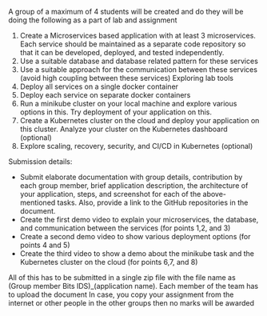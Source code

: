 
A group of a maximum of 4 students will be created and do they will be doing the following as a part of lab and assignment
1. Create a Microservices based application with at least 3 microservices. Each service should be maintained as a separate code repository so that 
it can be developed, deployed, and tested independently. 
2. Use a suitable database and database related pattern for these services
3. Use a suitable approach for the communication between these services (avoid high coupling between these services)
Exploring lab tools
4. Deploy all services on a single docker container
5. Deploy each service on separate docker containers
6. Run a minikube cluster on your local machine and explore various options in this. Try deployment of your application on this.
7. Create a Kubernetes cluster on the cloud and deploy your application on this cluster. Analyze your cluster on the Kubernetes dashboard (optional)
8. Explore scaling, recovery, security, and CI/CD in Kubernetes (optional)

Submission details:
* Submit elaborate documentation with group details, contribution by each group member, brief application description, the architecture of 
    your application, steps, and screenshot for each of the above-mentioned tasks. Also, provide a link to the GitHub repositories in the document.
* Create the first demo video to explain your microservices, the database, and communication between the services (for points 1,2, and 3)
*  Create a second demo video to show various deployment options (for points 4 and 5)
*  Create the third video to show a demo about the minikube task and the Kubernetes cluster on the cloud (for points 6,7, and 8)

All of this has to be submitted in a single zip file with the file name as (Group member Bits IDS)_(application name). Each member of the team has to upload the document
In case, you copy your assignment from the internet or other people in the other groups then no marks will be awarded
